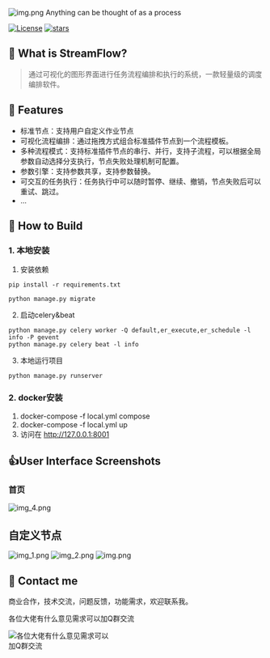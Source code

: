 ![img.png](logo.png)
Anything can be thought of as a process


[![License](https://img.shields.io/badge/license-Apache%202-blue.svg?style=for-the-badge&label=license)](https://www.apache.org/licenses/LICENSE-2.0.html)
[![stars](https://img.shields.io/github/stars/xhongc/streamflow?style=for-the-badge&label=stars)](https://github.com/xhongc/streamflow)

## 🚀 What is StreamFlow?
> 通过可视化的图形界面进行任务流程编排和执行的系统，一款轻量级的调度编排软件。
>
## 🎉 Features

- 标准节点：支持用户自定义作业节点
- 可视化流程编排：通过拖拽方式组合标准插件节点到一个流程模板。
- 多种流程模式：支持标准插件节点的串行、并行，支持子流程，可以根据全局参数自动选择分支执行，节点失败处理机制可配置。
- 参数引擎：支持参数共享，支持参数替换。
- 可交互的任务执行：任务执行中可以随时暂停、继续、撤销，节点失败后可以重试、跳过。
- ...
## 🔨 How to Build
### 1. 本地安装
1. 安装依赖
```shell
pip install -r requirements.txt
```
```shell
python manage.py migrate
```
2. 启动celery&beat
```shell
python manage.py celery worker -Q default,er_execute,er_schedule -l info -P gevent
python manage.py celery beat -l info
```
3. 本地运行项目
```shell
python manage.py runserver 
```
### 2. docker安装
1. docker-compose -f local.yml compose
2. docker-compose -f local.yml up
3. 访问在 http://127.0.0.1:8001
## 👍User Interface Screenshots
### 首页
![img_4.png](img_4.png)

## 自定义节点
![img_1.png](img_1.png)
![img_2.png](img_2.png)
![img.png](img.png)
## 💬 Contact me
商业合作，技术交流，问题反馈，功能需求，欢迎联系我。

各位大佬有什么意见需求可以加Q群交流
<div style="width: 200px;height: 200px;">
    <img src="./WechatIMG176.jpeg" alt="各位大佬有什么意见需求可以加Q群交流"/>
</div>
